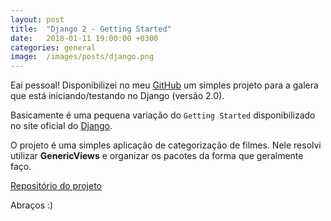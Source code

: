 ```yaml
---
layout: post
title:  "Django 2 - Getting Started"
date:   2018-01-11 19:00:00 +0300
categories: general
image:  /images/posts/django.png
---
```



Eai pessoal! Disponibilizei no meu [GitHub](https://github.com/marcospereirampj/) um simples projeto para a galera que está iniciando/testando no Django (versão 2.0).

Basicamente é uma pequena variação do ``Getting Started`` disponibilizado no site oficial do [Django](https://www.djangoproject.com/). 

O projeto é uma simples aplicação de categorização de filmes. Nele resolvi utilizar **GenericViews** e organizar os pacotes da forma que geralmente faço.

[Repositório do projeto](https://github.com/marcospereirampj/django2-getting-started)

Abraços :) 

